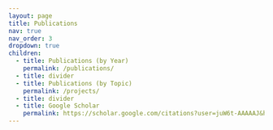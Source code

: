 ```yaml
---
layout: page
title: Publications
nav: true
nav_order: 3
dropdown: true
children:
  - title: Publications (by Year)
    permalink: /publications/
  - title: divider
  - title: Publications (by Topic)
    permalink: /projects/
  - title: divider
  - title: Google Scholar
    permalink: https://scholar.google.com/citations?user=juW6t-AAAAAJ&hl=en
---
```

